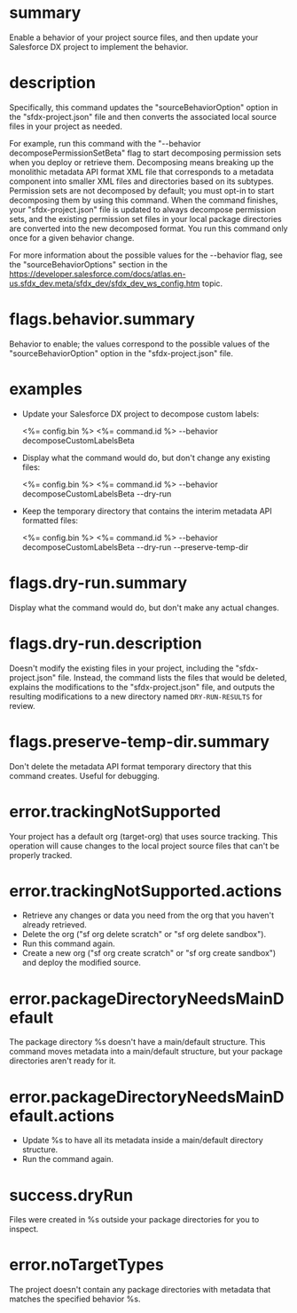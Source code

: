 # summary

Enable a behavior of your project source files, and then update your Salesforce DX project to implement the behavior.

# description

Specifically, this command updates the "sourceBehaviorOption" option in the "sfdx-project.json" file and then converts the associated local source files in your project as needed.

For example, run this command with the "--behavior decomposePermissionSetBeta" flag to start decomposing permission sets when you deploy or retrieve them. Decomposing means breaking up the monolithic metadata API format XML file that corresponds to a metadata component into smaller XML files and directories based on its subtypes. Permission sets are not decomposed by default; you must opt-in to start decomposing them by using this command. When the command finishes, your "sfdx-project.json" file is updated to always decompose permission sets, and the existing permission set files in your local package directories are converted into the new decomposed format. You run this command only once for a given behavior change.

For more information about the possible values for the --behavior flag, see the "sourceBehaviorOptions" section in the https://developer.salesforce.com/docs/atlas.en-us.sfdx_dev.meta/sfdx_dev/sfdx_dev_ws_config.htm topic.

# flags.behavior.summary

Behavior to enable; the values correspond to the possible values of the "sourceBehaviorOption" option in the "sfdx-project.json" file.

# examples

- Update your Salesforce DX project to decompose custom labels:

  <%= config.bin %> <%= command.id %> --behavior decomposeCustomLabelsBeta

- Display what the command would do, but don't change any existing files:

  <%= config.bin %> <%= command.id %> --behavior decomposeCustomLabelsBeta --dry-run

- Keep the temporary directory that contains the interim metadata API formatted files:

  <%= config.bin %> <%= command.id %> --behavior decomposeCustomLabelsBeta --dry-run --preserve-temp-dir

# flags.dry-run.summary

Display what the command would do, but don't make any actual changes.

# flags.dry-run.description

Doesn't modify the existing files in your project, including the "sfdx-project.json" file. Instead, the command lists the files that would be deleted, explains the modifications to the "sfdx-project.json" file, and outputs the resulting modifications to a new directory named `DRY-RUN-RESULTS` for review.

# flags.preserve-temp-dir.summary

Don't delete the metadata API format temporary directory that this command creates. Useful for debugging.

# error.trackingNotSupported

Your project has a default org (target-org) that uses source tracking. This operation will cause changes to the local project source files that can't be properly tracked.

# error.trackingNotSupported.actions

- Retrieve any changes or data you need from the org that you haven't already retrieved.
- Delete the org ("sf org delete scratch" or "sf org delete sandbox").
- Run this command again.
- Create a new org ("sf org create scratch" or "sf org create sandbox") and deploy the modified source.

# error.packageDirectoryNeedsMainDefault

The package directory %s doesn't have a main/default structure.
This command moves metadata into a main/default structure, but your package directories aren't ready for it.

# error.packageDirectoryNeedsMainDefault.actions

- Update %s to have all its metadata inside a main/default directory structure.
- Run the command again.

# success.dryRun

Files were created in %s outside your package directories for you to inspect.

# error.noTargetTypes

The project doesn't contain any package directories with metadata that matches the specified behavior %s.
